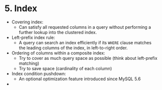# 5. Index

- Covering index:
    - Can satisfy all requested columns in a query without performing a further lookup into the clustered index.
- Left-prefix index rule:
    - A query can search an index efficiently if its `WHERE` clause matches the leading columns of the index, in left-to-right order.
- Ordering of columns within a composite index:
    - Try to cover as much query space as possible (think about left-prefix matching)
    - Try to save space (cardinality of each column)
- Index condition pushdown:
    - An optional optimization feature introduced since MySQL 5.6
- 
